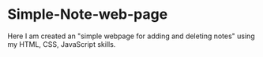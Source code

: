 # Simple-Note-web-page
Here I am created an "simple webpage for adding and deleting notes"  using my HTML, CSS, JavaScript skills.

